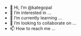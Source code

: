 - 👋 Hi, I’m @kategopal
- 👀 I’m interested in ...
- 🌱 I’m currently learning ...
- 💞️ I’m looking to collaborate on ...
- 📫 How to reach me ...

<!---
kategopal/kategopal is a ✨ special ✨ repository because its `README.md` (this file) appears on your GitHub profile.
You can click the Preview link to take a look at your changes.
--->
